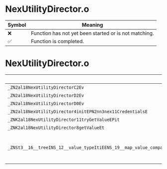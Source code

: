 # NexUtilityDirector.o
| Symbol | Meaning 
| ------------- | ------------- 
| :x: | Function has not yet been started or is not matching. 
| :white_check_mark: | Function is completed. 


# NexUtilityDirector.o
| Symbol (Demangled) | Symbol (Mangled) | Decompiled? |
| ------------- |  ------------- | ------------- |
| `_ZN2al18NexUtilityDirectorC2Ev` | `al::NexUtilityDirector::NexUtilityDirector(void)` | :white_check_mark: |
| `_ZN2al18NexUtilityDirectorD2Ev` | `al::NexUtilityDirector::~NexUtilityDirector()` | :white_check_mark: |
| `_ZN2al18NexUtilityDirectorD0Ev` | `al::NexUtilityDirector::~NexUtilityDirector()` | :white_check_mark: |
| `_ZN2al18NexUtilityDirector4initEPN2nn3nex11CredentialsE` | `al::NexUtilityDirector::init(nn::nex::Credentials *)` | :white_check_mark: |
| `_ZNK2al18NexUtilityDirector11tryGetValueEPit` | `al::NexUtilityDirector::tryGetValue(int *,unsigned short)const` | :white_check_mark: |
| `_ZNK2al18NexUtilityDirector8getValueEt` | `al::NexUtilityDirector::getValue(unsigned short)const` | :white_check_mark: |
| `_ZNSt3__16__treeINS_12__value_typeItiEENS_19__map_value_compareItS2_NS_4lessItEELb1EEEN2nn3nex12MemAllocatorIS2_EEE7destroyEPNS_11__tree_nodeIS2_PvEE` | `std::__1::__tree<std::__1::__value_type<unsigned short,int>,std::__1::__map_value_compare<unsigned short,std::__1::__value_type<unsigned short,int>,std::__1::less<unsigned short>,true>,nn::nex::MemAllocator<std::__1::__value_type<unsigned short,int>>>::destroy(std::__1::__tree_node<std::__1::__value_type<unsigned short,int>,void *> *)` | :white_check_mark: |
